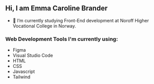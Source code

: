 ## Hi, I am Emma Caroline Brander

- 🌱 I’m currently studying Front-End development at Noroff Higher Vocational College in Norway.

### Web Development Tools I'm currently using:
- Figma
- Visual Studio Code
- HTML
- CSS
- Javascript
- Tailwind
